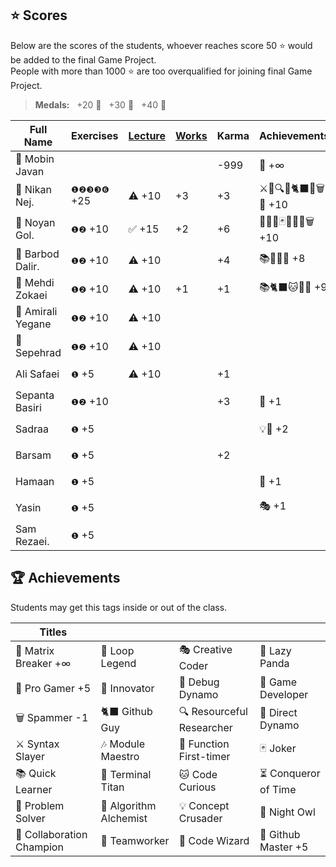 ## ⭐ Scores

Below are the scores of the students, whoever reaches score 50 ⭐ would be added to the final Game Project.  
People with more than 1000 ⭐ are too overqualified for joining final Game Project.

> **Medals:** &nbsp; +20 🥉 &nbsp; +30 🥈 &nbsp; +40 🥇

| Full Name         | Exercises   | [Lecture](/RESEARCH.md) | [Works](/works/) | Karma | Achievements         | Total                      |
| ----------------- | ----------- | ----------------------- | ---------------- | ----- | -------------------- | -------------------------- |
| 🗿 Mobin Javan    |             |                         |                  | -999  | 💊 +∞                | $${\color{lightgreen}∞}$$  |
| 🥇 Nikan Nej.     | `❶❷❸❸❻` +25 | ⚠️ +10                  | +3               | +3    | ⚔️🔁🔍🎯🐈‍⬛🔮🗑️🏀 +10 | $${\color{lightgreen}51}$$ |
| 🥈 Noyan Gol.     | `❶❷` +10    | ✅ +15                  | +2               | +6    | 🚀🤝🔮🃏👥🦉🏀🗑️ +10 | $${\color{lightgreen}43}$$ |
| 🥉 Barbod Dalir.  | `❶❷` +10    | ⚠️ +10                  |                  | +4    | 📚🤝🔁🏀 +8          | $${\color{lightgreen}35}$$ |
| 🥉 Mehdi Zokaei   | `❶❷` +10    | ⚠️ +10                  | +1               | +1    | 📚🐈‍⬛🐱🔮🐙 +9        | $${\color{lightgreen}31}$$ |
| 🥉 Amirali Yegane | `❶❷` +10    | ⚠️ +10                  |                  |       |                      | $${\color{lightgreen}20}$$ |
| 🥉 Sepehrad       | `❶❷` +10    | ⚠️ +10                  |                  |       |                      | $${\color{lightgreen}20}$$ |
| Ali Safaei        | `❶` +5      | ⚠️ +10                  |                  | +1    |                      | $${\color{lightgreen}16}$$ |
| Sepanta Basiri    | `❶❷` +10    |                         |                  | +3    | 🔁 +1                | $${\color{lightgreen}14}$$ |
| Sadraa            | `❶` +5      |                         |                  |       | 💡🤝 +2              | $${\color{lightgreen}7}$$  |
| Barsam            | `❶` +5      |                         |                  | +2    |                      | $${\color{lightgreen}7}$$  |
| Hamaan            | `❶` +5      |                         |                  |       | 🔁 +1                | $${\color{lightgreen}6}$$  |
| Yasin             | `❶` +5      |                         |                  |       | 🎭 +1                | $${\color{lightgreen}6}$$  |
| Sam Rezaei.       | `❶` +5      |                         |                  |       |                      | $${\color{lightgreen}5}$$  |

## 🏆 Achievements

Students may get this tags inside or out of the class.

| Titles                    |                        |                           |                      |
| ------------------------- | ---------------------- | ------------------------- | -------------------- |
| 💊 Matrix Breaker +∞      | 🔁 Loop Legend         | 🎭 Creative Coder         | 🐼 Lazy Panda        |
| 🏀 Pro Gamer +5           | 🚀 Innovator           | 🐛 Debug Dynamo           | 👾 Game Developer    |
| 🗑️ Spammer -1             | 🐈‍⬛ Github Guy          | 🔍 Resourceful Researcher | 🎯 Direct Dynamo     |
| ⚔️ Syntax Slayer          | 🎶 Module Maestro      | 🥇 Function First-timer   | 🃏 Joker             |
| 📚 Quick Learner          | 🔱 Terminal Titan      | 🐱 Code Curious           | ⏳ Conqueror of Time |
| 🧩 Problem Solver         | 🧪 Algorithm Alchemist | 💡 Concept Crusader       | 🦉 Night Owl         |
| 🤝 Collaboration Champion | 👥 Teamworker          | 🔮 Code Wizard            | 🐙 Github Master +5  |
